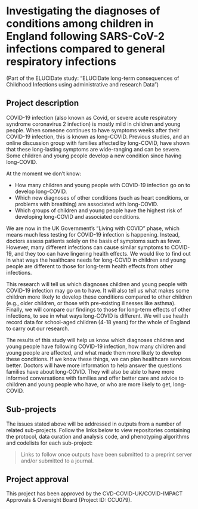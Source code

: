 # Investigating the diagnoses of conditions among children in England following SARS-CoV-2 infections compared to general respiratory infections
(Part of the ELUCIDate study: “ELUCIDate long-term consequences of Childhood Infections using administrative and research Data”)

## Project description

COVID-19 infection (also known as Covid, or severe acute respiratory syndrome coronavirus 2 infection) is mostly mild in children and young people. When someone continues to have symptoms weeks after their COVID-19 infection, this is known as long-COVID. Previous studies, and an online discussion group with families affected by long-COVID, have shown that these long-lasting symptoms are wide-ranging and can be severe. Some children and young people develop a new condition since having long-COVID.

At the moment we don’t know:

*	How many children and young people with COVID-19 infection go on to develop long-COVID.
*	Which new diagnoses of other conditions (such as heart conditions, or problems with breathing) are associated with long-COVID.
* Which groups of children and young people have the highest risk of developing long-COVID and associated conditions.

We are now in the UK Government’s “Living with COVID” phase, which means much less testing for COVID-19 infection is happening. Instead, doctors assess patients solely on the basis of symptoms such as fever. However, many different infections can cause similar symptoms to COVID-19, and they too can have lingering health effects. We would like to find out in what ways the healthcare needs for long-COVID in children and young people are different to those for long-term health effects from other infections. 

This research will tell us which diagnoses children and young people with COVID-19 infection may go on to have. It will also tell us what makes some children more likely to develop these conditions compared to other children (e.g., older children, or those with pre-existing illnesses like asthma). Finally, we will compare our findings to those for long-term effects of other infections, to see in what ways long-COVID is different. We will use health record data for school-aged children (4-18 years) for the whole of England to carry out our research. 

The results of this study will help us know which diagnoses children and young people have following COVID-19 infection, how many children and young people are affected, and what made them more likely to develop these conditions. If we know these things, we can plan healthcare services better. Doctors will have more information to help answer the questions families have about long-COVID. They will also be able to have more informed conversations with families and offer better care and advice to children and young people who have, or who are more likely to get, long-COVID.

## Sub-projects

The issues stated above will be addressed in outputs from a number of related sub-projects.  Follow the links below to view repositories containing the protocol, data curation and analysis code, and phenotyping algorithms and codelists for each sub-project:

> Links to follow once outputs have been submitted to a preprint server and/or submitted to a journal.

## Project approval

This project has been approved by the CVD-COVID-UK/COVID-IMPACT Approvals & Oversight Board (Project ID: CCU079).
